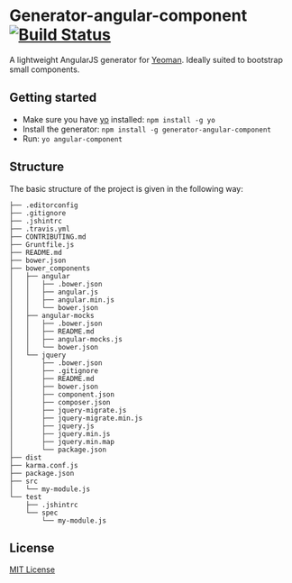 # Generator-angular-component [![Build Status](https://secure.travis-ci.org/mgcrea/generator-angular-component.png?branch=master)](https://travis-ci.org/mgcrea/generator-angular-component)

A lightweight AngularJS generator for [Yeoman](http://yeoman.io). Ideally suited to bootstrap small components.


## Getting started

- Make sure you have [yo](https://github.com/yeoman/yo) installed:
    `npm install -g yo`
- Install the generator: `npm install -g generator-angular-component`
- Run: `yo angular-component`


## Structure

The basic structure of the project is given in the following way:

```
├── .editorconfig
├── .gitignore
├── .jshintrc
├── .travis.yml
├── CONTRIBUTING.md
├── Gruntfile.js
├── README.md
├── bower.json
├── bower_components
│   ├── angular
│   │   ├── .bower.json
│   │   ├── angular.js
│   │   ├── angular.min.js
│   │   └── bower.json
│   ├── angular-mocks
│   │   ├── .bower.json
│   │   ├── README.md
│   │   ├── angular-mocks.js
│   │   └── bower.json
│   └── jquery
│       ├── .bower.json
│       ├── .gitignore
│       ├── README.md
│       ├── bower.json
│       ├── component.json
│       ├── composer.json
│       ├── jquery-migrate.js
│       ├── jquery-migrate.min.js
│       ├── jquery.js
│       ├── jquery.min.js
│       ├── jquery.min.map
│       └── package.json
├── dist
├── karma.conf.js
├── package.json
├── src
│   └── my-module.js
└── test
    ├── .jshintrc
    └── spec
        └── my-module.js
```


## License

[MIT License](http://en.wikipedia.org/wiki/MIT_License)

